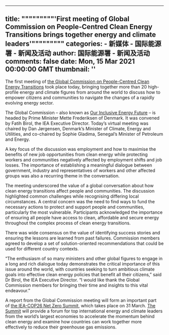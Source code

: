 
---
title: """""""""'First meeting of Global Commission on People-Centred Clean Energy Transitions brings together energy and climate leaders'"""""""""
categories: 
    - 新媒体
    - 国际能源署 - 新闻及活动
author: 国际能源署 - 新闻及活动
comments: false
date: Mon, 15 Mar 2021 00:00:00 GMT
thumbnail: ''
---

<div>   
<p>The first meeting of <a href="https://www.iea.org/programmes/our-inclusive-energy-future" rel="noopener noreferrer">the Global Commission on People-Centred Clean Energy Transitions</a> took place today, bringing together more than 20 high-profile energy and climate figures from around the world to discuss how to empower citizens and communities to navigate the changes of a rapidly evolving energy sector.</p><p>The Global Commission – also known as <a href="https://www.iea.org/programmes/our-inclusive-energy-future" rel="noopener noreferrer">Our Inclusive Energy Future</a> – is headed by Prime Minister Mette Frederiksen of Denmark. It was convened by Fatih Birol, the IEA Executive Director. Today’s virtual meeting was chaired by Dan Jørgensen, Denmark’s Minister of Climate, Energy and Utilities, and co-chaired by Sophie Gladima, Senegal’s Minister of Petroleum and Energy.</p><p>A key focus of the discussion was employment and how to maximise the benefits of new job opportunities from clean energy while protecting workers and communities negatively affected by employment shifts and job losses. The importance of establishing a meaningful dialogue between government, industry and representatives of workers and other affected groups was also a recurring theme in the conversation.</p><p>The meeting underscored the value of a global conversation about how clean energy transitions affect people and communities. The discussion highlighted common challenges while recognising differing local circumstances. A central concern was the need to find ways to fund the necessary actions to protect and support people and communities, particularly the most vulnerable. Participants acknowledged the importance of ensuring all people have access to clean, affordable and secure energy throughout the complex process of clean energy transitions.</p><p>There was wide consensus on the value of identifying success stories and ensuring the lessons are learned from past failures. Commission members agreed to develop a set of solution-oriented recommendations that could be used for different country contexts.</p><p>“The enthusiasm of so many ministers and other global figures to engage in a long and rich dialogue today demonstrates the critical importance of this issue around the world, with countries seeking to turn ambitious climate goals into effective clean energy policies that benefit all their citizens,” said Dr Birol, the IEA Executive Director. “I would like thank the Global Commission members for bringing their time and insights to this vital endeavour.”</p><p>A report from the Global Commission meeting will form an important part of <a href="https://www.iea.org/news/energy-and-climate-leaders-from-us-china-eu-india-and-other-key-economies-to-boost-clean-energy-momentum-at-iea-cop26-net-zero-summit" rel="noopener noreferrer">the IEA-COP26 Net Zero Summit</a>, which takes place on 31 March. <a href="https://www.iea.org/events/iea-cop26-net-zero-summit" rel="noopener noreferrer">The Summit</a> will provide a forum for top international energy and climate leaders from the world’s largest economies to accelerate the momentum behind clean energy and examine how countries can work together more effectively to reduce their greenhouse gas emissions.</p>
          
</div>
            